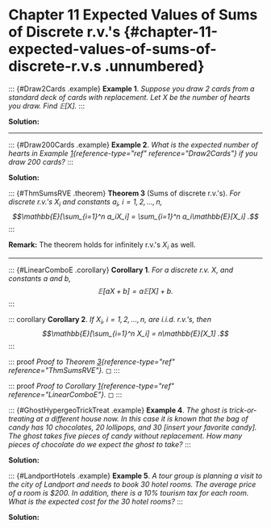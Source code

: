 # Chapter 11 Expected Values of Sums of Discrete r.v.'s {#chapter-11-expected-values-of-sums-of-discrete-r.v.s .unnumbered}

::: {#Draw2Cards .example}
**Example 1**. *Suppose you draw 2 cards from a standard deck of cards
*with* replacement. Let $X$ be the number of hearts you draw. Find
$\mathbb{E}[X]$.*
:::

**Solution:**

------------------------------------------------------------------------

::: {#Draw200Cards .example}
**Example 2**. *What is the expected number of hearts in Example
[1](#Draw2Cards){reference-type="ref" reference="Draw2Cards"} if you
draw 200 cards?*
:::

**Solution:**

::: {#ThmSumsRVE .theorem}
**Theorem 3** (Sums of discrete r.v.'s). *For discrete r.v.'s $X_i$ and
constants $a_i$, $i=1,2,\dots, n$,
$$\mathbb{E}[\sum_{i=1}^n a_iX_i] = \sum_{i=1}^n a_i\mathbb{E}[X_i] .$$*
:::

**Remark:** The theorem holds for infinitely r.v.'s $X_i$ as well.

------------------------------------------------------------------------

::: {#LinearComboE .corollary}
**Corollary 1**. *For a discrete r.v. $X$, and constants $a$ and $b$,
$$\mathbb{E}[aX+b] = a\mathbb{E}[X] + b.$$*
:::

::: corollary
**Corollary 2**. *If $X_i$, $i=1,2,\dots, n$, are i.i.d. r.v.'s, then
$$\mathbb{E}[\sum_{i=1}^n X_i] = n\mathbb{E}[X_1] .$$*
:::

::: proof
*Proof to Theorem [3](#ThmSumsRVE){reference-type="ref"
reference="ThmSumsRVE"}.* ◻
:::

::: proof
*Proof to Corollary [1](#LinearComboE){reference-type="ref"
reference="LinearComboE"}.* ◻
:::

::: {#GhostHypergeoTrickTreat .example}
**Example 4**. *The ghost is trick-or-treating at a different house now.
In this case it is known that the bag of candy has 10 chocolates, 20
lollipops, and 30 \[*insert your favorite candy*\]. The ghost takes five
pieces of candy without replacement. How many pieces of chocolate do we
expect the ghost to take?*
:::

**Solution:**

::: {#LandportHotels .example}
**Example 5**. *A tour group is planning a visit to the city of Landport
and needs to book 30 hotel rooms. The average price of a room is \$200.
In addition, there is a 10% tourism tax for each room. What is the
expected cost for the 30 hotel rooms?*
:::

**Solution:**
